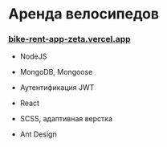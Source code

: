 # Аренда велосипедов

### [bike-rent-app-zeta.vercel.app](https://bike-rent-app-zeta.vercel.app/)

- NodeJS
- MongoDB, Mongoose
- Аутентификация JWT

- React
- SCSS, адаптивная верстка
- Ant Design
